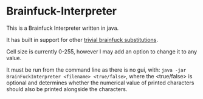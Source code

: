 # Brainfuck-Interpreter
This is a Brainfuck Interpreter written in java.

It has built in support for other [trivial brainfuck substitutions](https://esolangs.org/wiki/TrivialBrainfuckSubstitution).

Cell size is currently 0-255, however I may add an option to change it to any value.

It must be run from the command line as there is no gui, with:
`java -jar BrainFuckInterpreter <filename> <true/false>`,
where the <true/false> is optional and determines whether the numerical value of printed characters should also be printed alongside the characters.
